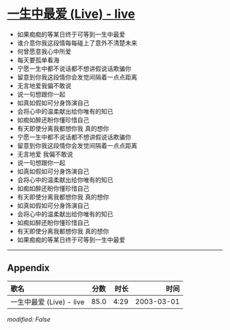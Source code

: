 # [一生中最爱 (Live) - live](https://music.163.com/song?id=66895)

* 如果痴痴的等某日终于可等到一生中最爱
* 谁介意你我这段情每每碰上了意外不清楚未来
* 何曾愿意我心中所爱
* 每天要孤单看海
* 宁愿一生中都不说话都不想讲假说话欺骗你
* 留意到你我这段情你会发觉间隔着一点点距离
* 无言地爱我偏不敢说
* 说一句想跟你一起
* 如真如假如可分身饰演自己
* 会将心中的温柔献出给你唯有的知已
* 如痴如醉还盼你懂珍惜自己
* 有天即使分离我都想你我 真的想你
* 宁愿一生中都不说话都不想讲假说话欺骗你
* 留意到你我这段情你会发觉间隔着一点点距离
* 无言地爱 我偏不敢说
* 说一句想跟你一起
* 如真如假如可分身饰演自己
* 会将心中的温柔献出给你唯有的知已
* 如痴如醉还盼你懂珍惜自己
* 有天即使分离我都想你我 真的想你
* 如真如假如可分身饰演自己
* 会将心中的温柔献出给你唯有的知已
* 如痴如醉还盼你懂珍惜自己
* 有天即使分离我都想你我 真的想你
* 如果痴痴的等某日终于可等到一生中最爱


---

## Appendix

|歌名|分数|时长|时间|
|:---|:---:|---:|---:|
|一生中最爱 (Live) - live|85.0|4:29|2003-03-01

*modified: False*